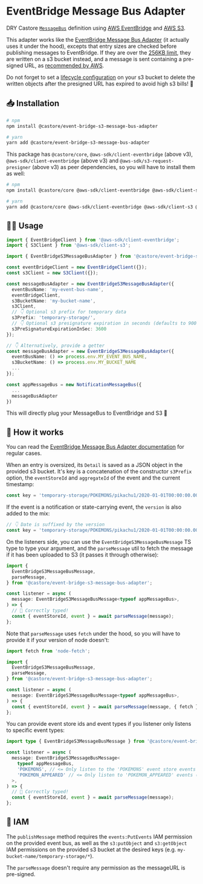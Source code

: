 # EventBridge Message Bus Adapter

DRY Castore [`MessageBus`](https://github.com/castore-dev/castore/#--messagebus) definition using [AWS EventBridge](https://aws.amazon.com/eventbridge/) and [AWS S3](https://aws.amazon.com/s3/).

This adapter works like the [EventBridge Message Bus Adapter](https://www.npmjs.com/package/@castore/event-bridge-message-bus-adapter) (it actually uses it under the hood), excepts that entry sizes are checked before publishing messages to EventBridge. If they are over the [256KB limit](https://docs.aws.amazon.com/eventbridge/latest/userguide/eb-putevent-size.html), they are written on a s3 bucket instead, and a message is sent containing a pre-signed URL, as [recommended by AWS](https://docs.aws.amazon.com/eventbridge/latest/userguide/eb-putevent-size.html).

Do not forget to set a [lifecycle configuration](https://docs.aws.amazon.com/AmazonS3/latest/userguide/object-lifecycle-mgmt.html) on your s3 bucket to delete the written objects after the presigned URL has expired to avoid high s3 bills! 🤑

## 📥 Installation

```bash
# npm
npm install @castore/event-bridge-s3-message-bus-adapter

# yarn
yarn add @castore/event-bridge-s3-message-bus-adapter
```

This package has `@castore/core`, `@aws-sdk/client-eventbridge` (above v3), `@aws-sdk/client-eventbridge` (above v3) and `@aws-sdk/s3-request-presigner` (above v3) as peer dependencies, so you will have to install them as well:

```bash
# npm
npm install @castore/core @aws-sdk/client-eventbridge @aws-sdk/client-s3 @aws-sdk/s3-request-presigner

# yarn
yarn add @castore/core @aws-sdk/client-eventbridge @aws-sdk/client-s3 @aws-sdk/s3-request-presigner
```

## 👩‍💻 Usage

```ts
import { EventBridgeClient } from '@aws-sdk/client-eventbridge';
import { S3Client } from '@aws-sdk/client-s3';

import { EventBridgeS3MessageBusAdapter } from '@castore/event-bridge-s3-message-bus-adapter';

const eventBridgeClient = new EventBridgeClient({});
const s3Client = new S3Client({});

const messageBusAdapter = new EventBridgeS3MessageBusAdapter({
  eventBusName: 'my-event-bus-name',
  eventBridgeClient,
  s3BucketName: 'my-bucket-name',
  s3Client,
  // 👇 Optional s3 prefix for temporary data
  s3Prefix: 'temporary-storage/',
  // 👇 Optional s3 presignature expiration in seconds (defaults to 900)
  s3PreSignatureExpirationInSec: 3600
});

// 👇 Alternatively, provide a getter
const messageBusAdapter = new EventBridgeS3MessageBusAdapter({
  eventBusName: () => process.env.MY_EVENT_BUS_NAME,
  s3BucketName: () => process.env.MY_BUCKET_NAME
  ...
});

const appMessageBus = new NotificationMessageBus({
  ...
  messageBusAdapter
})
```

This will directly plug your MessageBus to EventBridge and S3 🙌

## 🤔 How it works

You can read the [EventBridge Message Bus Adapter documentation](https://www.npmjs.com/package/@castore/event-bridge-message-bus-adapter) for regular cases.

When an entry is oversized, its `Detail` is saved as a JSON object in the provided s3 bucket. It's key is a concatenation of the constructor `s3Prefix` option, the `eventStoreId` and `aggregateId` of the event and the current timestamp:

```ts
const key = 'temporary-storage/POKEMONS/pikachu1/2020-01-01T00:00:00.000Z';
```

If the event is a notification or state-carrying event, the `version` is also added to the mix:

```ts
// 👇 Date is suffixed by the version
const key = 'temporary-storage/POKEMONS/pikachu1/2020-01-01T00:00:00.000Z#3';
```

On the listeners side, you can use the `EventBridgeS3MessageBusMessage` TS type to type your argument, and the `parseMessage` util to fetch the message if it has been uploaded to S3 (it passes it through otherwise):

```ts
import {
  EventBridgeS3MessageBusMessage,
  parseMessage,
} from '@castore/event-bridge-s3-message-bus-adapter';

const listener = async (
  message: EventBridgeS3MessageBusMessage<typeof appMessageBus>,
) => {
  // 🙌 Correctly typed!
  const { eventStoreId, event } = await parseMessage(message);
};
```

Note that `parseMessage` uses `fetch` under the hood, so you will have to provide it if your version of node doesn't:

```ts
import fetch from 'node-fetch';

import {
  EventBridgeS3MessageBusMessage,
  parseMessage,
} from '@castore/event-bridge-s3-message-bus-adapter';

const listener = async (
  message: EventBridgeS3MessageBusMessage<typeof appMessageBus>,
) => {
  const { eventStoreId, event } = await parseMessage(message, { fetch });
};
```

You can provide event store ids and event types if you listener only listens to specific event types:

```ts
import type { EventBridgeS3MessageBusMessage } from '@castore/event-bridge-s3-message-bus-adapter';

const listener = async (
  message: EventBridgeS3MessageBusMessage<
    typeof appMessageBus,
    'POKEMONS', // <= Only listen to the 'POKEMONS' event store events (optional)
    'POKEMON_APPEARED' // <= Only listen to 'POKEMON_APPEARED' events (optional)
  >,
) => {
  // 🙌 Correctly typed!
  const { eventStoreId, event } = await parseMessage(message);
};
```

## 🔑 IAM

The `publishMessage` method requires the `events:PutEvents` IAM permission on the provided event bus, as well as the `s3:putObject` and `s3:getObject` IAM permissions on the provided s3 bucket at the desired keys (e.g. `my-bucket-name/temporary-storage/*`).

The `parseMessage` doesn't require any permission as the messageURL is pre-signed.
